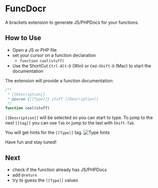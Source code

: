 # FuncDocr

A brackets extension to generate JS/PHPDocs for your functions.

## How to Use
* Open a JS or PHP file
* set your cursor on a function declaration
	* `function cool(stuff)`
* Use the ShortCut `Ctrl-Alt-D` (Win) or `Cmd-Shift-D` (Mac) to start the documentation

The extension will provide a function documentation:
```javascript
/**
 * [[Description]]
 * @param {[[Type]]} stuff [[Description]]
 */
function cool(stuff)
```
`[[Description]]` will be selected so you can start to type. To jump to the next `[[tag]]` you can use `Tab` or jump to the last with `Shift-Tab`.

You will get hints for the `[[Type]]` tag.
![Type hints](https://cloud.githubusercontent.com/assets/4931746/3998983/b3eba9ba-294c-11e4-988b-4330735635fd.png)



Have fun and stay tuned!




## Next
* check if the function already has JS/PHPDocs
* add `@return` 
* try to guess the `[[Type]]` values




